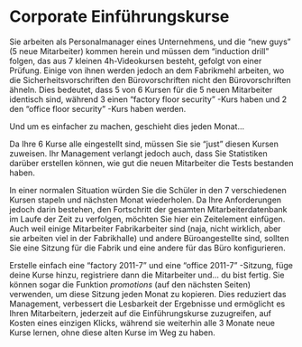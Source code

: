 # Corporate Einführungskurse

Sie arbeiten als Personalmanager eines Unternehmens, und die “new guys” \(5 neue Mitarbeiter\) kommen herein und müssen dem “induction drill” folgen, das aus 7 kleinen 4h-Videokursen besteht, gefolgt von einer Prüfung. Einige von ihnen werden jedoch an dem Fabrikmehl arbeiten, wo die Sicherheitsvorschriften den Bürovorschriften nicht den Bürovorschriften ähneln. Dies bedeutet, dass 5 von 6 Kursen für die 5 neuen Mitarbeiter identisch sind, während 3 einen “factory floor security” -Kurs haben und 2 den “office floor security” -Kurs haben werden.

Und um es einfacher zu machen, geschieht dies jeden Monat...

Da Ihre 6 Kurse alle eingestellt sind, müssen Sie sie “just” diesen Kursen zuweisen. Ihr Management verlangt jedoch auch, dass Sie Statistiken darüber erstellen können, wie gut die neuen Mitarbeiter die Tests bestanden haben.

In einer normalen Situation würden Sie die Schüler in den 7 verschiedenen Kursen stapeln und nächsten Monat wiederholen. Da Ihre Anforderungen jedoch darin bestehen, den Fortschritt der gesamten Mitarbeiterdatenbank im Laufe der Zeit zu verfolgen, möchten Sie hier ein Zeitelement einfügen. Auch weil einige Mitarbeiter Fabrikarbeiter sind \(naja, nicht wirklich, aber sie arbeiten viel in der Fabrikhalle\) und andere Büroangestellte sind, sollten Sie eine Sitzung für die Fabrik und eine andere für das Büro konfigurieren.

Erstelle einfach eine “factory 2011-7” und eine “office 2011-7” -Sitzung, füge deine Kurse hinzu, registriere dann die Mitarbeiter und... du bist fertig. Sie können sogar die Funktion _promotions_ \(auf den nächsten Seiten\) verwenden, um diese Sitzung jeden Monat zu kopieren. Dies reduziert das Management, verbessert die Lesbarkeit der Ergebnisse und ermöglicht es Ihren Mitarbeitern, jederzeit auf die Einführungskurse zuzugreifen, auf Kosten eines einzigen Klicks, während sie weiterhin alle 3 Monate neue Kurse lernen, ohne diese alten Kurse im Weg zu haben.